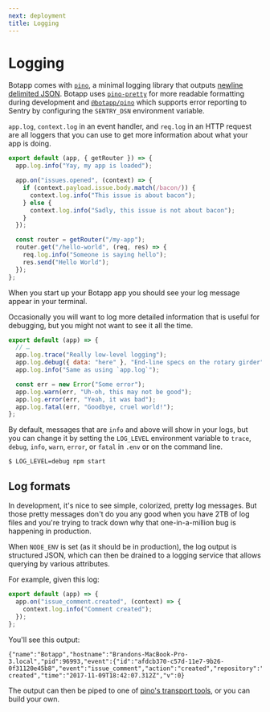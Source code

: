 ```yaml
---
next: deployment
title: Logging
---
```


# Logging

Botapp comes with [`pino`](https://getpino.io), a minimal logging library that outputs [newline delimited JSON](http://ndjson.org/). Botapp uses [`pino-pretty`](https://github.com/pinojs/pino-pretty) for more readable formatting during development and [`@botapp/pino`](https://github.com/bot-app/pino/) which supports error reporting to Sentry by configuring the `SENTRY_DSN` environment variable.

`app.log`, `context.log` in an event handler, and `req.log` in an HTTP request are all loggers that you can use to get more information about what your app is doing.

```js
export default (app, { getRouter }) => {
  app.log.info("Yay, my app is loaded");

  app.on("issues.opened", (context) => {
    if (context.payload.issue.body.match(/bacon/)) {
      context.log.info("This issue is about bacon");
    } else {
      context.log.info("Sadly, this issue is not about bacon");
    }
  });

  const router = getRouter("/my-app");
  router.get("/hello-world", (req, res) => {
    req.log.info("Someone is saying hello");
    res.send("Hello World");
  });
};
```

When you start up your Botapp app you should see your log message appear in your terminal.

Occasionally you will want to log more detailed information that is useful for debugging, but you might not want to see it all the time.

```js
export default (app) => {
  // …
  app.log.trace("Really low-level logging");
  app.log.debug({ data: "here" }, "End-line specs on the rotary girder");
  app.log.info("Same as using `app.log`");

  const err = new Error("Some error");
  app.log.warn(err, "Uh-oh, this may not be good");
  app.log.error(err, "Yeah, it was bad");
  app.log.fatal(err, "Goodbye, cruel world!");
};
```

By default, messages that are `info` and above will show in your logs, but you can change it by setting the
`LOG_LEVEL` environment variable to `trace`, `debug`, `info`, `warn`, `error`, or `fatal` in `.env` or on the command line.

```
$ LOG_LEVEL=debug npm start
```

## Log formats

In development, it's nice to see simple, colorized, pretty log messages. But those pretty messages don't do you any good when you have 2TB of log files and you're trying to track down why that one-in-a-million bug is happening in production.

When `NODE_ENV` is set (as it should be in production), the log output is structured JSON, which can then be drained to a logging service that allows querying by various attributes.

For example, given this log:

```js
export default (app) => {
  app.on("issue_comment.created", (context) => {
    context.log.info("Comment created");
  });
};
```

You'll see this output:

```
{"name":"Botapp","hostname":"Brandons-MacBook-Pro-3.local","pid":96993,"event":{"id":"afdcb370-c57d-11e7-9b26-0f31120e45b8","event":"issue_comment","action":"created","repository":"robotland/test","installation":13055},"level":30,"msg":"Comment created","time":"2017-11-09T18:42:07.312Z","v":0}
```

The output can then be piped to one of [pino's transport tools](https://getpino.io/#/docs/transports), or you can build your own.
